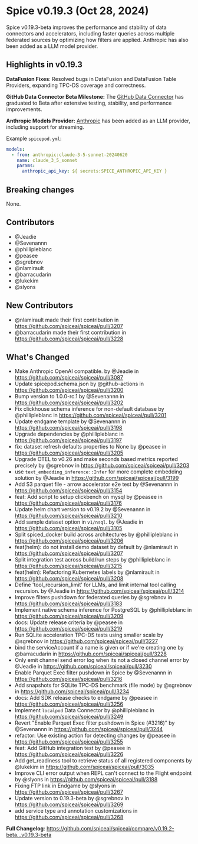 # Spice v0.19.3 (Oct 28, 2024)

Spice v0.19.3-beta improves the performance and stability of data connectors and accelerators, including faster queries across multiple federated sources by optimizing how filters are applied. Anthropic has also been added as a LLM model provider.

## Highlights in v0.19.3

**DataFusion Fixes**: Resolved bugs in DataFusion and DataFusion Table Providers, expanding TPC-DS coverage and correctness.

**GitHub Data Connector Beta Milestone:** The [GitHub Data Connector](https://docs.spiceai.org/components/data-connectors/github) has graduated to Beta after extensive testing, stability, and performance improvements.

**Anthropic Models Provider:** [Anthropic](https://docs.spiceai.org/components/models/anthropic) has been added as an LLM provider, including support for streaming.

Example `spicepod.yml`:

```yaml
models:
  - from: anthropic:claude-3-5-sonnet-20240620
    name: claude_3_5_sonnet
    params:
      anthropic_api_key: ${ secrets:SPICE_ANTHROPIC_API_KEY }
```

## Breaking changes

None.

## Contributors

- @Jeadie
- @Sevenannn
- @phillipleblanc
- @peasee
- @sgrebnov
- @nlamirault
- @barracudarin
- @lukekim
- @slyons

## New Contributors

- @nlamirault made their first contribution in https://github.com/spiceai/spiceai/pull/3207
- @barracudarin made their first contribution in https://github.com/spiceai/spiceai/pull/3228

## What's Changed

- Make Anthropic OpenAI compatible. by @Jeadie in https://github.com/spiceai/spiceai/pull/3087
- Update spicepod.schema.json by @github-actions in https://github.com/spiceai/spiceai/pull/3200
- Bump version to 1.0.0-rc.1 by @Sevenannn in https://github.com/spiceai/spiceai/pull/3202
- Fix clickhouse schema inference for non-default database by @phillipleblanc in https://github.com/spiceai/spiceai/pull/3201
- Update endgame template by @Sevenannn in https://github.com/spiceai/spiceai/pull/3198
- Upgrade dependencies by @phillipleblanc in https://github.com/spiceai/spiceai/pull/3197
- fix: dataset refresh defaults properties to None by @peasee in https://github.com/spiceai/spiceai/pull/3205
- Upgrade OTEL to v0.26 and make seconds based metrics reported precisely by @sgrebnov in https://github.com/spiceai/spiceai/pull/3203
- use `text_embedding_inference::Infer` for more complete embedding solution by @Jeadie in https://github.com/spiceai/spiceai/pull/3199
- Add S3 parquet file - arrow accelerator e2e test by @Sevenannn in https://github.com/spiceai/spiceai/pull/3154
- feat: Add script to setup clickbench on mysql by @peasee in https://github.com/spiceai/spiceai/pull/3176
- Update helm chart version to v0.19.2 by @Sevenannn in https://github.com/spiceai/spiceai/pull/3210
- Add sample dataset option in `v1/nsql`. by @Jeadie in https://github.com/spiceai/spiceai/pull/3105
- Split spiced_docker build across architectures by @phillipleblanc in https://github.com/spiceai/spiceai/pull/3206
- feat(helm): do not install demo dataset by default by @nlamirault in https://github.com/spiceai/spiceai/pull/3207
- Split integration test across build/run steps by @phillipleblanc in https://github.com/spiceai/spiceai/pull/3215
- feat(helm): Refactoring Kubernetes labels by @nlamirault in https://github.com/spiceai/spiceai/pull/3208
- Define 'tool_recursion_limit' for LLMs, and limit internal tool calling recursion. by @Jeadie in https://github.com/spiceai/spiceai/pull/3214
- Improve filters pushdown for federated queries by @sgrebnov in https://github.com/spiceai/spiceai/pull/3183
- Implement native schema inference for PostgreSQL by @phillipleblanc in https://github.com/spiceai/spiceai/pull/3209
- docs: Update release criteria by @peasee in https://github.com/spiceai/spiceai/pull/3219
- Run SQLite acceleration TPC-DS tests using smaller scale by @sgrebnov in https://github.com/spiceai/spiceai/pull/3227
- bind the serviceAccount if a name is given or if we're creating one by @barracudarin in https://github.com/spiceai/spiceai/pull/3228
- Only emit channel send error log when its not a closed channel error by @Jeadie in https://github.com/spiceai/spiceai/pull/3230
- Enable Parquet Exec filter pushdown in Spice by @Sevenannn in https://github.com/spiceai/spiceai/pull/3216
- Add snapshots for SQLite TPC-DS benchmark (file mode) by @sgrebnov in https://github.com/spiceai/spiceai/pull/3234
- docs: Add SDK release checks to endgame by @peasee in https://github.com/spiceai/spiceai/pull/3256
- Implement `localpod` Data Connector by @phillipleblanc in https://github.com/spiceai/spiceai/pull/3249
- Revert "Enable Parquet Exec filter pushdown in Spice (#3216)" by @Sevenannn in https://github.com/spiceai/spiceai/pull/3244
- refactor: Use existing action for detecting changes by @peasee in https://github.com/spiceai/spiceai/pull/3255
- feat: Add GitHub integration test by @peasee in https://github.com/spiceai/spiceai/pull/3226
- Add get_readiness tool to retrieve status of all registered components by @lukekim in https://github.com/spiceai/spiceai/pull/3035
- Improve CLI error output when REPL can't connect to the Flight endpoint by @slyons in https://github.com/spiceai/spiceai/pull/3188
- Fixing FTP link in Endgame by @slyons in https://github.com/spiceai/spiceai/pull/3267
- Update version to 0.19.3-beta by @sgrebnov in https://github.com/spiceai/spiceai/pull/3269
- add service type and annotation customizations in https://github.com/spiceai/spiceai/pull/3268

**Full Changelog**: https://github.com/spiceai/spiceai/compare/v0.19.2-beta...v0.19.3-beta
